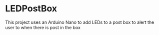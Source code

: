 # LEDPostBox
This project uses an Arduino Nano to add LEDs to a post box to alert the user to when there is post in the box
